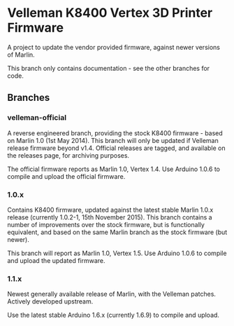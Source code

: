 # Velleman K8400 Vertex 3D Printer Firmware
A project to update the vendor provided firmware, against newer versions of Marlin.

This branch only contains documentation - see the other branches for code.

## Branches
### velleman-official
A reverse engineered branch, providing the stock K8400 firmware - based on Marlin 1.0 (1st May 2014). This branch will only be updated if Velleman release firmware beyond v1.4. Official releases are tagged, and available on the releases page, for archiving purposes.

The official firmware reports as Marlin 1.0, Vertex 1.4.
Use Arduino 1.0.6 to compile and upload the official firmware.

### 1.0.x
Contains K8400 firmware, updated against the latest stable Marlin 1.0.x release (currently 1.0.2-1, 15th November 2015).
This branch contains a number of improvements over the stock firmware, but is functionally equivalent, and based on the same Marlin branch as the stock firmware (but newer).

This branch will report as Marlin 1.0, Vertex 1.5.
Use Arduino 1.0.6 to compile and upload the updated firmware.

### 1.1.x
Newest generally available release of Marlin, with the Velleman patches. Actively developed upstream.

Use the latest stable Arduino 1.6.x (currently 1.6.9) to compile and upload.
